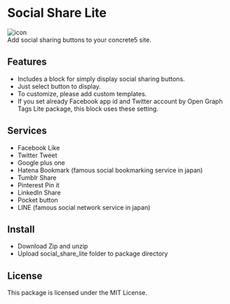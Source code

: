 # Social Share Lite

![icon](https://raw.github.com/hissy/c5_social_share_lite/master/social_share_lite/icon.png)  
Add social sharing buttons to your concrete5 site.

## Features

* Includes a block for simply display social sharing buttons.
* Just select button to display.
* To customize, please add custom templates.
* If you set already Facebook app id and Twitter account by Open Graph Tags Lite package, this block uses these setting.

## Services

* Facebook Like
* Twitter Tweet
* Google plus one
* Hatena Bookmark (famous social bookmarking service in japan)
* Tumblr Share
* Pinterest Pin it
* LinkedIn Share
* Pocket button
* LINE (famous social network service in japan)

## Install

* Download Zip and unzip
* Upload social_share_lite folder to package directory

## License

This package is licensed under the MIT License.
